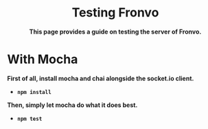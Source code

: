 <h1 align='center'>Testing Fronvo</h1>

<p align='center'><b>This page provides a guide on testing the server of Fronvo.</b></p>

# With Mocha

**First of all, install mocha and chai alongside the socket.io client.**
- **``npm install``**

**Then, simply let mocha do what it does best.**
- **``npm test``**
